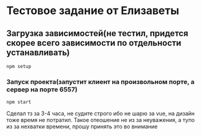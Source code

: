 # Тестовое задание от Елизаветы

## Загрузка зависимостей(не тестил, придется скорее всего зависимости по отдельности устанавливать)
```
npm setup
```

### Запуск проекта(запустит клиент на произвольном порте, а сервер на порте 6557)
```
npm start
```

Сделал тз за 3-4 часа, не судите строго ибо не шарю за vue, на дизайн тоже время не потратил. Такое отеошение не из за неуважения,
а тупо из за нехватки времени, прошу принять это во внимание 

